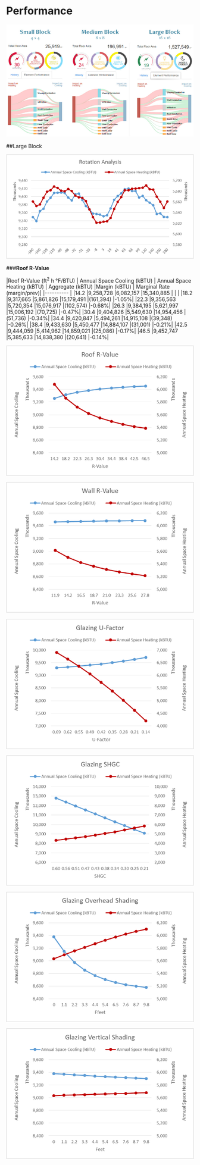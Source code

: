 # Performance


![](combined.jpg)


##Large Block 



![](image1.png)

###**Roof R-Value** 

|Roof R-Value (ft<sup>2</sup> h °F/BTU) | Annual Space Cooling (kBTU) | Annual Space Heating (kBTU) | Aggregate (kBTU) |Margin (kBTU) | Marginal Rate (margin/prev)|
|----------                                               |
|14.2 |9,258,728 |6,082,157 |15,340,885 |          |      |
|18.2 |9,317,665 |5,861,826 |15,179,491 |(161,394) |-1.05%|
|22.3 |9,356,563 |5,720,354 |15,076,917 |(102,574) |-0.68%|
|26.3 |9,384,195 |5,621,997 |15,006,192 |(70,725)  |-0.47%|
|30.4 |9,404,826 |5,549,630 |14,954,456 |(51,736)  |-0.34%|
|34.4 |9,420,847 |5,494,261 |14,915,108 |(39,348)  |-0.26%|
|38.4 |9,433,630 |5,450,477 |14,884,107 |(31,001)  |-0.21%|
|42.5 |9,444,059 |5,414,962 |14,859,021 |(25,086)  |-0.17%|
|46.5 |9,452,747 |5,385,633 |14,838,380 |(20,641)  |-0.14%|

![](image2.png)

![](image3.png)

![](image4.png)

![](image5.png)

![](image6.png)

![](image7.png)
